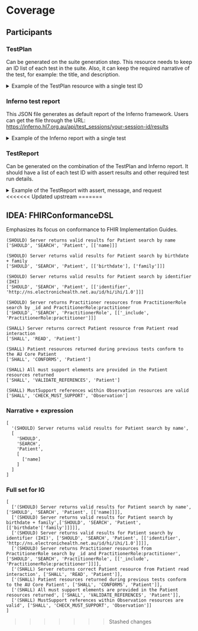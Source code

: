 # Coverage
## Participants
### TestPlan
Can be generated on the suite generation step. This resource needs to keep an ID list of each test in the suite. Also, it can keep the required narrative of the test, for example: the title, and description.

<details>
<summary>
Example of the TestPlan resource with a single test ID
</summary>

```json
{
    "resourceType": "TestPlan",
    "id": "example",
    "extension": [
        {
            "url": "http://hl7.org/fhir/StructureDefinition/structuredefinition-wg",
            "valueCode": "fhir"
        }
    ],
    "status": "draft",
    "publisher": "HL7 International / FHIR Infrastructure",
    "testCase": [
        {
            "testRun": [
                {
                    "narrative": "(SHALL) Server returns valid results for Patient search by _id",
                    "script": {
                        "sourceReference": {
                            "reference": "TestScript/au_core_v100_ballot_patient__id_search_test"
                        }
                    }
                }
            ]
        }
    ]
}
```
</details>

### Inferno test report
This JSON file generates as default report of the Inferno framework. Users can get the file through the URL: https://inferno.hl7.org.au/api/test_sessions/your-session-id/results

<details>
<summary>
Example of the Inferno report with a single test
</summary>

```json
[
    {
        "id": "53e860fe-2692-4c7c-bf7b-d23632818c56",
        "created_at": "2024-11-04T10:20:19.982+00:00",
        "inputs": [
            {
                "name": "url",
                "value": "https://au-core.beda.software/fhir",
                "type": "text"
            },
            {
                "name": "smart_credentials",
                "value": "{}",
                "type": "oauth_credentials"
            },
            {
                "name": "header_name",
                "value": null,
                "type": "text"
            },
            {
                "name": "header_value",
                "value": null,
                "type": "text"
            }
        ],
        "optional": false,
        "outputs": [],
        "requests": [
            {
                "id": "6bd5c0a3-335f-4ea3-bd28-b871398631c7",
                "direction": "outgoing",
                "index": 314680,
                "result_id": "53e860fe-2692-4c7c-bf7b-d23632818c56",
                "status": 200,
                "timestamp": "2024-11-04T10:20:19.988+00:00",
                "url": "https://au-core.beda.software/fhir/Practitioner/practitioner-tc",
                "verb": "get"
            }
        ],
        "result": "pass",
        "test_id": "au_core_v100_ballot-au_core_v100_ballot_fhir_api-au_core_v100_ballot_practitioner_role-au_core_v100_ballot_practitioner_role_reference_resolution_test",
        "test_run_id": "bfb1bd25-a274-42a1-a5f4-eaf179603ee7",
        "test_session_id": "fT4xd0lfJWC",
        "updated_at": "2024-11-04T10:20:19.982+00:00"
    }
]
```
</details>

### TestReport
Can be generated on the combination of the TestPlan and Inferno report. It should have a list of each test ID with assert results and other required test run details.

<details>
<summary>
Example of the TestReport with assert, message, and request
</summary>

```json
{
  "resourceType": "TestReport",
  "name": "Inferno Test Report",
  "status": "completed",
  "testScript": "TestScript/au_core_v100_ballot",
  "result": "pass",
  "score": 0,
  "tester": "Inferno",
  "test": [
    {
      "id": "au_core_v100_ballot-au_core_v100_ballot_fhir_api-au_core_v100_ballot_practitioner_role-au_core_v100_ballot_practitioner_role_specialty_include_specialty_search_test",
      "action": [
        {
          "assert": {
            "detail": "run",
            "result": "pass"
          }
        },
        {
          "operation": {
            "result": "pass",
            "detail": "https://au-core.beda.software/fhir/PractitionerRole?_include=PractitionerRole:practitioner&specialty=394814009"
          }
        },
        {
          "operation": {
            "message": "Received resource type(s) Practitioner in search bundle, but only expected resource types PractitionerRole, OperationOutcome. This is unusual but allowed if the server believes additional resource types are relevant.",
            "detail": "info",
            "result": "pass"
          }
        }
      ]
    }
  ]
}
```
</details>
<<<<<<< Updated upstream
=======


## IDEA: FHIRConformanceDSL
Emphasizes its focus on conformance to FHIR Implementation Guides.

```
(SHOULD) Server returns valid results for Patient search by name
['SHOULD', 'SEARCH', 'Patient', [['name]]]

(SHOULD) Server returns valid results for Patient search by birthdate + family
['SHOULD', 'SEARCH', 'Patient', [['birthdate'], ['family']]]

(SHOULD) Server returns valid results for Patient search by identifier (IHI)
['SHOULD', 'SEARCH', 'Patient', [['identifier', 'http://ns.electronichealth.net.au/id/hi/ihi/1.0']]]

(SHOULD) Server returns Practitioner resources from PractitionerRole search by _id and PractitionerRole:practitioner
['SHOULD', 'SEARCH', 'PractitionerRole', [['_include', 'PractitionerRole:practitioner']]]

(SHALL) Server returns correct Patient resource from Patient read interaction
['SHALL', 'READ', 'Patient']

(SHALL) Patient resources returned during previous tests conform to the AU Core Patient
['SHALL', 'CONFORMS', 'Patient']

(SHALL) All must support elements are provided in the Patient resources returned
['SHALL', 'VALIDATE_REFERENCES', 'Patient']

(SHALL) MustSupport references within Observation resources are valid
['SHALL', 'CHECK_MUST_SUPPORT', 'Observation']
```

### Narrative + expression
```
[
  '(SHOULD) Server returns valid results for Patient search by name',
  [
    'SHOULD',
    'SEARCH',
    'Patient',
    [
      ['name]
    ]
  ]
]
```

### Full set for IG
```
[
  ['(SHOULD) Server returns valid results for Patient search by name', ['SHOULD', 'SEARCH', 'Patient', [['name]]]],
  ['(SHOULD) Server returns valid results for Patient search by birthdate + family',['SHOULD', 'SEARCH', 'Patient', [['birthdate'['family']]]]],
  ['(SHOULD) Server returns valid results for Patient search by identifier (IHI)', ['SHOULD', 'SEARCH', 'Patient', [['identifier', 'http://ns.electronichealth.net.au/id/hi/ihi/1.0']]]],
  ['(SHOULD) Server returns Practitioner resources from PractitionerRole search by _id and PractitionerRole:practitioner', ['SHOULD', 'SEARCH', 'PractitionerRole', [['_include', 'PractitionerRole:practitioner']]]],
  ['(SHALL) Server returns correct Patient resource from Patient read interaction', ['SHALL', 'READ', 'Patient']],
  ['(SHALL) Patient resources returned during previous tests conform to the AU Core Patient', ['SHALL', 'CONFORMS', 'Patient']],
  ['(SHALL) All must support elements are provided in the Patient resources returned', ['SHALL', 'VALIDATE_REFERENCES', 'Patient']],
  ['(SHALL) MustSupport references within Observation resources are valid', ['SHALL', 'CHECK_MUST_SUPPORT', 'Observation']]
]
```
>>>>>>> Stashed changes
